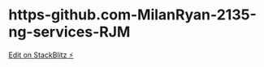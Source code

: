 # https-github.com-MilanRyan-2135-ng-services-RJM

[Edit on StackBlitz ⚡️](https://stackblitz.com/edit/angular-ivy-d73mqr)